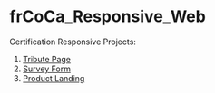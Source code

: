# frCoCa_Responsive_Web
Certification Responsive Projects:

1. [Tribute Page ](https://codepen.io/mickiticki/full/wvzXNmx)
2. [Survey Form](https://codepen.io/mickiticki/pen/GRjBVQg)
3. [Product Landing]()